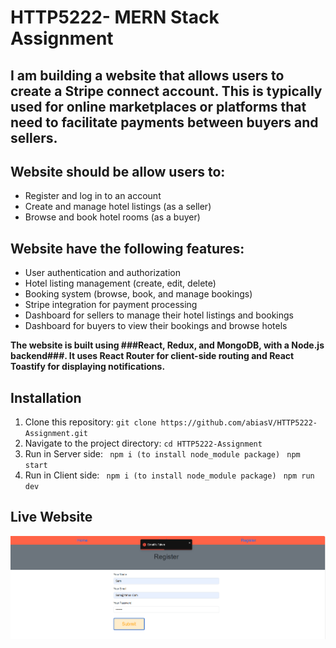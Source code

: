 # HTTP5222- MERN Stack Assignment

## I am building a website that allows users to create a Stripe connect account. This is typically used for online marketplaces or platforms that need to facilitate payments between buyers and sellers.

## Website should be allow users to:
  - Register and log in to an account
  - Create and manage hotel listings (as a seller)
  - Browse and book hotel rooms (as a buyer)
## Website have the following features:
   - User authentication and authorization
   - Hotel listing management (create, edit, delete)
   - Booking system (browse, book, and manage bookings)
   - Stripe integration for payment processing
   - Dashboard for sellers to manage their hotel listings and bookings
   - Dashboard for buyers to view their bookings and browse hotels

**The website is built using ###React, Redux, and MongoDB, with a Node.js backend###. It uses React Router for client-side routing and React Toastify for displaying notifications.**

## Installation
1. Clone this repository: ```git clone https://github.com/abiasV/HTTP5222-Assignment.git```
2. Navigate to the project directory: ```cd HTTP5222-Assignment```
3. Run in Server side: ``` npm i (to install node_module package)```
                       ``` npm start```
4. Run in Client side: ``` npm i (to install node_module package)```
                       ``` npm run dev```


## Live Website

![screenshot](_readme/Screenshot-1-2024-04-19.png)
